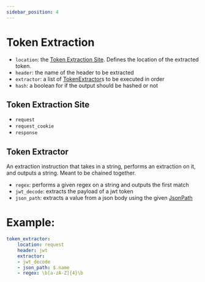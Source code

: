 ```yaml
---
sidebar_position: 4
---
```


# Token Extraction

- `location`: the [Token Extraction Site](#Token%20Extraction%20Site). Defines the location of the extracted token.
- `header`: the name of the header to be extracted
- `extractor`: a list of [TokenExtractor](#Token%20Extractor)s to be executed in order
- `hash`: a boolean for if the output should be hashed or not


## Token Extraction Site
- `request`
- `request_cookie`
- `response`
  

## Token Extractor

An extraction instruction that takes in a string, performs an extraction on it, and outputs a string. Meant to be chained together.

- `regex`: performs a given regex on a string and outputs the first match
- `jwt_decode`: extracts the payload of a jwt token
- `json_path`: extracts a value from a json body using the given [JsonPath](https://goessner.net/articles/JsonPath/)


# Example:
``` yaml
token_extractor:
    location: request
    header: jwt
    extractor:
    - jwt_decode
    - json_path: $.name
    - regex: \b[a-zA-Z]{4}\b
```